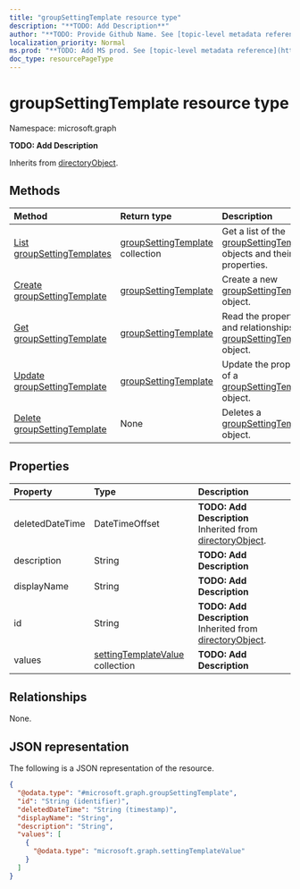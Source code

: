 ```yaml
---
title: "groupSettingTemplate resource type"
description: "**TODO: Add Description**"
author: "**TODO: Provide Github Name. See [topic-level metadata reference](https://msgo.azurewebsites.net/add/document/guidelines/metadata.html#topic-level-metadata)**"
localization_priority: Normal
ms.prod: "**TODO: Add MS prod. See [topic-level metadata reference](https://msgo.azurewebsites.net/add/document/guidelines/metadata.html#topic-level-metadata)**"
doc_type: resourcePageType
---
```


# groupSettingTemplate resource type

Namespace: microsoft.graph



**TODO: Add Description**


Inherits from [directoryObject](../resources/directoryobject.md).

## Methods
|Method|Return type|Description|
|:---|:---|:---|
|[List groupSettingTemplates](../api/groupsettingtemplate-list.md)|[groupSettingTemplate](../resources/groupsettingtemplate.md) collection|Get a list of the [groupSettingTemplate](../resources/groupsettingtemplate.md) objects and their properties.|
|[Create groupSettingTemplate](../api/groupsettingtemplate-post-groupsettingtemplates.md)|[groupSettingTemplate](../resources/groupsettingtemplate.md)|Create a new [groupSettingTemplate](../resources/groupsettingtemplate.md) object.|
|[Get groupSettingTemplate](../api/groupsettingtemplate-get.md)|[groupSettingTemplate](../resources/groupsettingtemplate.md)|Read the properties and relationships of a [groupSettingTemplate](../resources/groupsettingtemplate.md) object.|
|[Update groupSettingTemplate](../api/groupsettingtemplate-update.md)|[groupSettingTemplate](../resources/groupsettingtemplate.md)|Update the properties of a [groupSettingTemplate](../resources/groupsettingtemplate.md) object.|
|[Delete groupSettingTemplate](../api/groupsettingtemplate-delete.md)|None|Deletes a [groupSettingTemplate](../resources/groupsettingtemplate.md) object.|

## Properties
|Property|Type|Description|
|:---|:---|:---|
|deletedDateTime|DateTimeOffset|**TODO: Add Description** Inherited from [directoryObject](../resources/directoryobject.md).|
|description|String|**TODO: Add Description**|
|displayName|String|**TODO: Add Description**|
|id|String|**TODO: Add Description** Inherited from [directoryObject](../resources/directoryobject.md).|
|values|[settingTemplateValue](../resources/settingtemplatevalue.md) collection|**TODO: Add Description**|

## Relationships
None.

## JSON representation
The following is a JSON representation of the resource.
<!-- {
  "blockType": "resource",
  "keyProperty": "id",
  "@odata.type": "microsoft.graph.groupSettingTemplate",
  "baseType": "Microsoft.DirectoryServices.directoryObject",
  "openType": true
}
-->
``` json
{
  "@odata.type": "#microsoft.graph.groupSettingTemplate",
  "id": "String (identifier)",
  "deletedDateTime": "String (timestamp)",
  "displayName": "String",
  "description": "String",
  "values": [
    {
      "@odata.type": "microsoft.graph.settingTemplateValue"
    }
  ]
}
```

